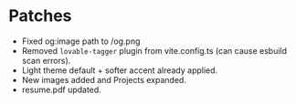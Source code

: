 # Patches
- Fixed og:image path to /og.png
- Removed `lovable-tagger` plugin from vite.config.ts (can cause esbuild scan errors).
- Light theme default + softer accent already applied.
- New images added and Projects expanded.
- resume.pdf updated.
